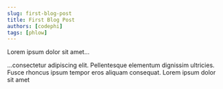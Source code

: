 ```yaml
---
slug: first-blog-post
title: First Blog Post
authors: [codephi]
tags: [phlow]
---
```


Lorem ipsum dolor sit amet...

<!-- truncate -->

...consectetur adipiscing elit. Pellentesque elementum dignissim ultricies. Fusce rhoncus ipsum tempor eros aliquam consequat. Lorem ipsum dolor sit amet
